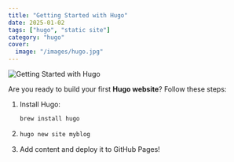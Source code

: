 ```yaml
---
title: "Getting Started with Hugo"
date: 2025-01-02
tags: ["hugo", "static site"]
category: "hugo"
cover:
  image: "/images/hugo.jpg"
---
```


![Getting Started with Hugo](/images/hugo.jpg)

Are you ready to build your first **Hugo website**? Follow these steps:

1. Install Hugo:

   ```bash
   brew install hugo

   ```

2. ```bash
   hugo new site myblog

   ```

3. Add content and deploy it to GitHub Pages!
